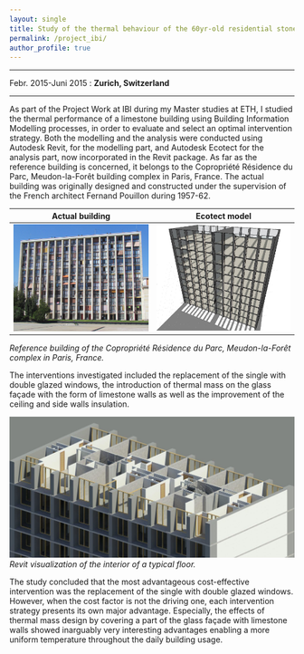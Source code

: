 ```yaml
---
layout: single
title: Study of the thermal behaviour of the 60yr-old residential stone building Résidence du Parc using BIM process
permalink: /project_ibi/
author_profile: true
---
```


---------------------------------------------------------------------
Febr. 2015-Juni 2015
  : **Zurich, Switzerland**

---------------------------------------------------------------------

As part of the Project Work at IBI during my Master studies at ETH, I studied the thermal performance of a limestone building using Building Information Modelling processes, in order to evaluate and select an optimal intervention strategy. Both the modelling and the analysis were conducted using Autodesk Revit, for the modelling part, and Autodesk Ecotect for the analysis part, now incorporated in the Revit package.
As far as the reference building is concerned, it belongs to the Copropriété Résidence du Parc, Meudon-la-Forêt building complex in Paris, France. The actual building was originally designed and constructed under the supervision of the French architect Fernand Pouillon during 1957-62.

Actual building             |  Ecotect model
:-------------------------:|:-------------------------:
![limestone1](../assets/images/project_ibi/limestone1.jpg "limestone1")  |  ![limestone2](../assets/images/project_ibi/limestone2.jpg "limestone2")

*Reference building of the Copropriété Résidence du Parc, Meudon-la-Forêt complex in Paris, France.*

The interventions investigated included the replacement of the single with double glazed windows, the introduction of thermal mass on the glass façade with the form of limestone walls as well as the improvement of the ceiling and side walls insulation.

![limestone3](../assets/images/project_ibi/limestone32.jpg "limestone3")
*Revit visualization of the interior of a typical floor.*

The study concluded that the most advantageous cost-effective intervention was the replacement of the single with double glazed windows. However, when the cost factor is not the driving one, each intervention strategy presents its own major advantage. Especially, the effects of thermal mass design by covering a part of the glass façade with limestone walls showed inarguably very interesting advantages enabling a more uniform temperature throughout the daily building usage.
